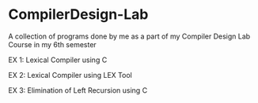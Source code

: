 # CompilerDesign-Lab
A collection of programs done by me as a part of my Compiler Design Lab Course in my 6th semester


EX 1: Lexical Compiler using C


EX 2: Lexical Compiler using LEX Tool



EX 3: Elimination of Left Recursion using C

